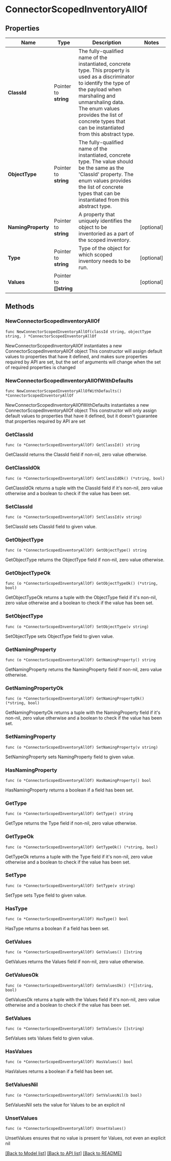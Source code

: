 # ConnectorScopedInventoryAllOf

## Properties

Name | Type | Description | Notes
------------ | ------------- | ------------- | -------------
**ClassId** | Pointer to **string** | The fully-qualified name of the instantiated, concrete type. This property is used as a discriminator to identify the type of the payload when marshaling and unmarshaling data. The enum values provides the list of concrete types that can be instantiated from this abstract type. | 
**ObjectType** | Pointer to **string** | The fully-qualified name of the instantiated, concrete type. The value should be the same as the &#39;ClassId&#39; property. The enum values provides the list of concrete types that can be instantiated from this abstract type. | 
**NamingProperty** | Pointer to **string** | A property that uniquely identifies the object to be inventoried as a part of the scoped inventory. | [optional] 
**Type** | Pointer to **string** | Type of the object for which scoped inventory needs to be run. | [optional] 
**Values** | Pointer to **[]string** |  | [optional] 

## Methods

### NewConnectorScopedInventoryAllOf

`func NewConnectorScopedInventoryAllOf(classId string, objectType string, ) *ConnectorScopedInventoryAllOf`

NewConnectorScopedInventoryAllOf instantiates a new ConnectorScopedInventoryAllOf object
This constructor will assign default values to properties that have it defined,
and makes sure properties required by API are set, but the set of arguments
will change when the set of required properties is changed

### NewConnectorScopedInventoryAllOfWithDefaults

`func NewConnectorScopedInventoryAllOfWithDefaults() *ConnectorScopedInventoryAllOf`

NewConnectorScopedInventoryAllOfWithDefaults instantiates a new ConnectorScopedInventoryAllOf object
This constructor will only assign default values to properties that have it defined,
but it doesn't guarantee that properties required by API are set

### GetClassId

`func (o *ConnectorScopedInventoryAllOf) GetClassId() string`

GetClassId returns the ClassId field if non-nil, zero value otherwise.

### GetClassIdOk

`func (o *ConnectorScopedInventoryAllOf) GetClassIdOk() (*string, bool)`

GetClassIdOk returns a tuple with the ClassId field if it's non-nil, zero value otherwise
and a boolean to check if the value has been set.

### SetClassId

`func (o *ConnectorScopedInventoryAllOf) SetClassId(v string)`

SetClassId sets ClassId field to given value.


### GetObjectType

`func (o *ConnectorScopedInventoryAllOf) GetObjectType() string`

GetObjectType returns the ObjectType field if non-nil, zero value otherwise.

### GetObjectTypeOk

`func (o *ConnectorScopedInventoryAllOf) GetObjectTypeOk() (*string, bool)`

GetObjectTypeOk returns a tuple with the ObjectType field if it's non-nil, zero value otherwise
and a boolean to check if the value has been set.

### SetObjectType

`func (o *ConnectorScopedInventoryAllOf) SetObjectType(v string)`

SetObjectType sets ObjectType field to given value.


### GetNamingProperty

`func (o *ConnectorScopedInventoryAllOf) GetNamingProperty() string`

GetNamingProperty returns the NamingProperty field if non-nil, zero value otherwise.

### GetNamingPropertyOk

`func (o *ConnectorScopedInventoryAllOf) GetNamingPropertyOk() (*string, bool)`

GetNamingPropertyOk returns a tuple with the NamingProperty field if it's non-nil, zero value otherwise
and a boolean to check if the value has been set.

### SetNamingProperty

`func (o *ConnectorScopedInventoryAllOf) SetNamingProperty(v string)`

SetNamingProperty sets NamingProperty field to given value.

### HasNamingProperty

`func (o *ConnectorScopedInventoryAllOf) HasNamingProperty() bool`

HasNamingProperty returns a boolean if a field has been set.

### GetType

`func (o *ConnectorScopedInventoryAllOf) GetType() string`

GetType returns the Type field if non-nil, zero value otherwise.

### GetTypeOk

`func (o *ConnectorScopedInventoryAllOf) GetTypeOk() (*string, bool)`

GetTypeOk returns a tuple with the Type field if it's non-nil, zero value otherwise
and a boolean to check if the value has been set.

### SetType

`func (o *ConnectorScopedInventoryAllOf) SetType(v string)`

SetType sets Type field to given value.

### HasType

`func (o *ConnectorScopedInventoryAllOf) HasType() bool`

HasType returns a boolean if a field has been set.

### GetValues

`func (o *ConnectorScopedInventoryAllOf) GetValues() []string`

GetValues returns the Values field if non-nil, zero value otherwise.

### GetValuesOk

`func (o *ConnectorScopedInventoryAllOf) GetValuesOk() (*[]string, bool)`

GetValuesOk returns a tuple with the Values field if it's non-nil, zero value otherwise
and a boolean to check if the value has been set.

### SetValues

`func (o *ConnectorScopedInventoryAllOf) SetValues(v []string)`

SetValues sets Values field to given value.

### HasValues

`func (o *ConnectorScopedInventoryAllOf) HasValues() bool`

HasValues returns a boolean if a field has been set.

### SetValuesNil

`func (o *ConnectorScopedInventoryAllOf) SetValuesNil(b bool)`

 SetValuesNil sets the value for Values to be an explicit nil

### UnsetValues
`func (o *ConnectorScopedInventoryAllOf) UnsetValues()`

UnsetValues ensures that no value is present for Values, not even an explicit nil

[[Back to Model list]](../README.md#documentation-for-models) [[Back to API list]](../README.md#documentation-for-api-endpoints) [[Back to README]](../README.md)



